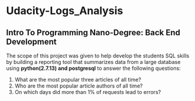 # Udacity-Logs_Analysis

## Intro To Programming Nano-Degree: Back End Development

The scope of this project was given to help develop the students SQL skills by building a reporting tool that summarizes data from a large database using **python(2.7.13) and postgresql** to answer the following questions:

1. What are the most popular three articles of all time?
2. Who are the most popular article authors of all time?
3. On which days did more than 1% of requests lead to errors?


